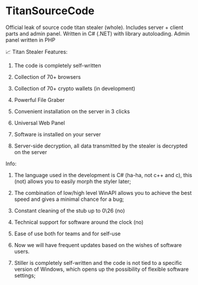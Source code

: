 # TitanSourceCode
Official leak of source code titan stealer (whole). Includes server + client parts and admin panel.  Written in C# (.NET) with library autoloading. Admin panel written in PHP

📈 Titan Stealer Features:

1. The code is completely self-written

2. Collection of 70+ browsers

3. Collection of 70+ crypto wallets (in development)

4. Powerful File Graber

5. Convenient installation on the server in 3 clicks

6. Universal Web Panel

7. Software is installed on your server

8. Server-side decryption, all data transmitted by the stealer is decrypted on the server

Info:

1. The language used in the development is C# (ha-ha, not c++ and c), this (not) allows you to easily morph the styler later;

2. The combination of low/high level WinAPI allows you to achieve the best speed and gives a minimal chance for a bug;

3. Constant cleaning of the stub up to 0\26 (no)

4. Technical support for software around the clock (no)

5. Ease of use both for teams and for self-use

6. Now we will have frequent updates based on the wishes of software users.

7. Stiller is completely self-written and the code is not tied to a specific version of Windows, which opens up the possibility of flexible software settings;
